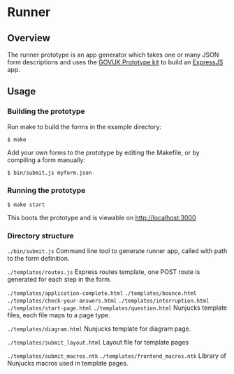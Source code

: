 # Runner

## Overview

The runner prototype is an app generator which takes one or many JSON form descriptions and uses the [GOVUK Prototype kit](https://github.com/alphagov/govuk_prototype_kit) to build an [ExpressJS](https://expressjs.com/) app.

## Usage

### Building the prototype

Run make to build the forms in the example directory:

    $ make

Add your own forms to the prototype by editing the Makefile, or by compiling a form manually:

    $ bin/submit.js myform.json

### Running the prototype

    $ make start

This boots the prototype and is viewable on [http://localhost:3000](http://localhost:3000)

### Directory structure

`./bin/submit.js`
Command line tool to generate runner app, called with path to the form definition.

`./templates/routes.js`
Express routes template, one POST route is generated for each step in the form.

`./templates/application-complete.html`
`./templates/bounce.html`
`./templates/check-your-answers.html`
`./templates/interruption.html`
`./templates/start-page.html`
`./templates/question.html`
Nunjucks template files, each file maps to a page type.

`./templates/diagram.html`
Nunjucks template for diagram page.

`./templates/submit_layout.html`
Layout file for template pages

`./templates/submit_macros.ntk`
`./templates/frontend_macros.ntk`
Library of Nunjucks macros used in template pages.
